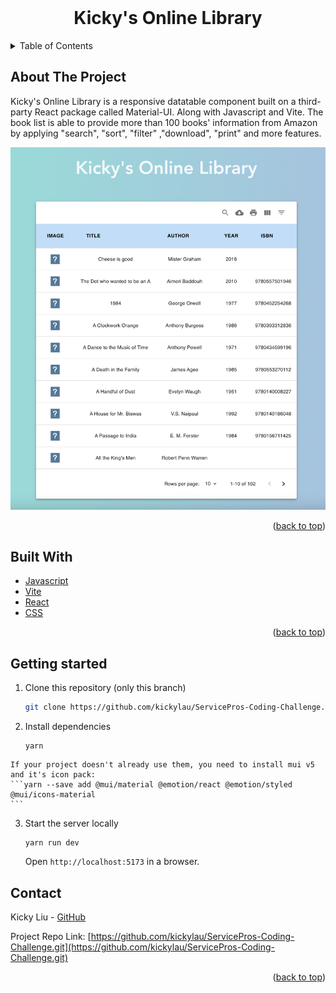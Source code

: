 <div id="top"></div>
<!-- PROJECT LOGO -->
<br />
<div align="center">
<h1 align="center">Kicky's Online Library</h1>
</div>


<!-- TABLE OF CONTENTS -->
<details>
  <summary>Table of Contents</summary>
  <ol>
    <li>
      <a href="#about-the-project">About The Project</a>
    </li>
    <li><a href="#build-with">Built With</a></li>
    <li><a href="#getting-started">Getting Started</a></li>
    <li><a href="#contact">Contact</a></li>
  </ol>
</details>



<!-- ABOUT THE PROJECT -->
## About The Project

Kicky's Online Library is a responsive datatable component built on a third-party React package called Material-UI. Along with Javascript and Vite. The book list is able to provide more than 100 books' information from Amazon by applying "search", "sort", "filter" ,"download", "print" and more features.


  <img src="ScreenShot.png" width=auto height=auto>



<p align="right">(<a href="#top">back to top</a>)</p>


<!-- BUILT WITH -->
## Built With

* [Javascript](https://www.javascript.com)
* [Vite](https://vitejs.dev)
* [React](https://reactjs.org/)
* [CSS](https://developer.mozilla.org/en-US/docs/Web/CSS)



<p align="right">(<a href="#top">back to top</a>)</p>



## Getting started
1. Clone this repository (only this branch)

   ```bash
   git clone https://github.com/kickylau/ServicePros-Coding-Challenge.git
   ```

2. Install dependencies


    ```shell
    yarn
    ```
<!--
    ```
    yarn add mui-datatables --save
    ``` -->

    If your project doesn't already use them, you need to install mui v5 and it's icon pack:
    ```yarn --save add @mui/material @emotion/react @emotion/styled @mui/icons-material
    ```


3. Start the server locally

    ```shell
    yarn run dev
    ```

    Open `http://localhost:5173` in a browser.







<!-- CONTACT -->
## Contact


Kicky Liu - [GitHub](https://github.com/kickylau)

Project Repo Link: [https://github.com/kickylau/ServicePros-Coding-Challenge.git](https://github.com/kickylau/ServicePros-Coding-Challenge.git)


<p align="right">(<a href="#top">back to top</a>)</p>
